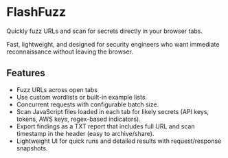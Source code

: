# FlashFuzz

Quickly fuzz URLs and scan for secrets directly in your browser tabs.

Fast, lightweight, and designed for security engineers who want immediate reconnaissance without leaving the browser.

## Features

- Fuzz URLs across open tabs
- Use custom wordlists or built-in example lists.
- Concurrent requests with configurable batch size.
- Scan JavaScript files loaded in each tab for likely secrets (API keys, tokens, AWS keys, regex-based indicators).
- Export findings as a TXT report that includes full URL and scan timestamp in the header (easy to archive/share).
- Lightweight UI for quick runs and detailed results with request/response snapshots.
